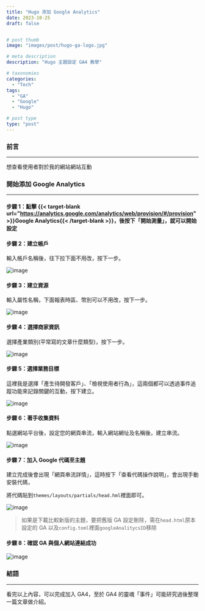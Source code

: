 ```yaml
---
title: "Hugo 添加 Google Analytics"
date: 2023-10-25
draft: false


# post thumb
image: "images/post/hugo-ga-logo.jpg"

# meta description
description: "Hugo 主題設定 GA4 教學"

# taxonomies
categories:
  - "Tech"
tags:
  - "GA"
  - "Google"
  - "Hugo"

# post type
type: "post"
---
```


### 前言

---

想查看使用者對於我的網站網站互動

### 開始添加 Google Analytics

---

#### 步驟 1：點擊 {{< target-blank url="https://analytics.google.com/analytics/web/provision/#/provision" >}}Google Analytics{{< /target-blank >}}，後按下「開始測量」，就可以開始設定

#### 步驟 2：建立帳戶

輸入帳戶名稱後，往下拉下面不用改，按下一步。

![image](../../../../images/post/post-3-1.jpg)

#### 步驟 3：建立資源

輸入屬性名稱，下面報表時區、幣別可以不用改，按下一步。

![image](../../../../images/post/post-3-2.jpg)

#### 步驟 4：選擇商家資訊

選擇產業類別(平常寫的文章什麼類型)，按下一步。

![image](../../../../images/post/post-3-3.jpg)

#### 步驟 5：選擇業務目標

這裡我是選擇「產生待開發客戶」、「檢視使用者行為」，這兩個都可以透過事件追蹤功能來記錄關鍵的互動，按下建立。

![image](../../../../images/post/post-3-4.jpg)

#### 步驟 6：著手收集資料

點選網站平台後，設定您的網頁串流，輸入網站網址及名稱後，建立串流。

![image](../../../../images/post/post-3-5.jpg)

#### 步驟 7：加入 Google 代碼至主題

建立完成後會出現「網頁串流詳情」，這時按下「查看代碼操作說明」，會出現手動安裝代碼，

將代碼貼到`themes/layouts/partials/head.hml`裡面即可。

![image](../../../../images/post/post-3-6.jpg)

> 如果是下載比較新版的主題，要把舊版 GA 設定刪除，需在`head.html`原本設定的 GA 以及`config.toml`裡面`googleAnalitycsID`移除

#### 步驟 8：確認 GA 與個人網站連結成功

![image](../../../../images/post/post-3-7.jpg)

### 結語

---

看完以上內容，可以完成加入 GA4，至於 GA4 的靈魂「事件」可能研究過後整理一篇文章做介紹。